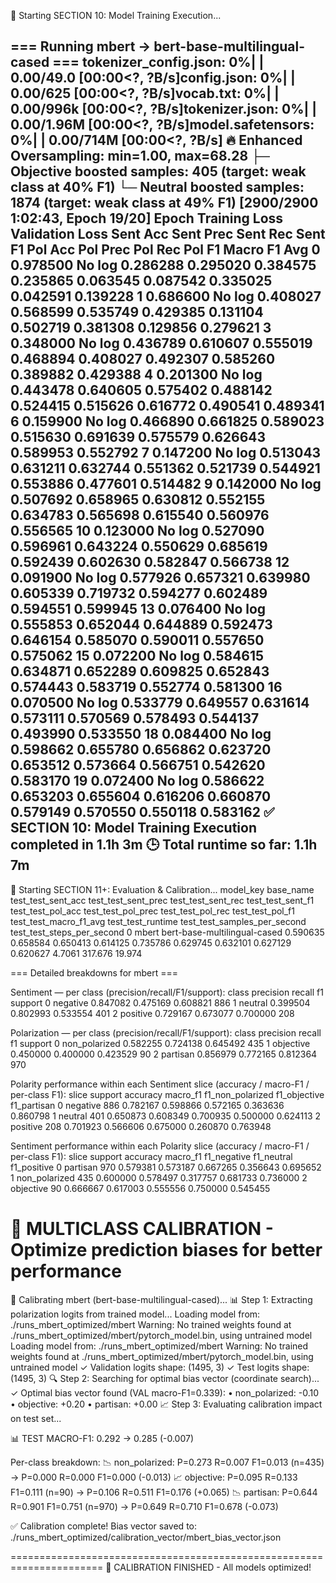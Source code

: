 
🚀 Starting SECTION 10: Model Training Execution...

=== Running mbert -> bert-base-multilingual-cased ===
tokenizer_config.json:   0%|          | 0.00/49.0 [00:00<?, ?B/s]config.json:   0%|          | 0.00/625 [00:00<?, ?B/s]vocab.txt:   0%|          | 0.00/996k [00:00<?, ?B/s]tokenizer.json:   0%|          | 0.00/1.96M [00:00<?, ?B/s]model.safetensors:   0%|          | 0.00/714M [00:00<?, ?B/s]
🔥 Enhanced Oversampling: min=1.00, max=68.28
   ├─ Objective boosted samples: 405 (target: weak class at 40% F1)
   └─ Neutral boosted samples: 1874 (target: weak class at 49% F1)
 [2900/2900 1:02:43, Epoch 19/20]
Epoch	Training Loss	Validation Loss	Sent Acc	Sent Prec	Sent Rec	Sent F1	Pol Acc	Pol Prec	Pol Rec	Pol F1	Macro F1 Avg
0	0.978500	No log	0.286288	0.295020	0.384575	0.235865	0.063545	0.087542	0.335025	0.042591	0.139228
1	0.686600	No log	0.408027	0.568599	0.535749	0.429385	0.131104	0.502719	0.381308	0.129856	0.279621
3	0.348000	No log	0.436789	0.610607	0.555019	0.468894	0.408027	0.492307	0.585260	0.389882	0.429388
4	0.201300	No log	0.443478	0.640605	0.575402	0.488142	0.524415	0.515626	0.616772	0.490541	0.489341
6	0.159900	No log	0.466890	0.661825	0.589023	0.515630	0.691639	0.575579	0.626643	0.589953	0.552792
7	0.147200	No log	0.513043	0.631211	0.632744	0.551362	0.521739	0.544921	0.553886	0.477601	0.514482
9	0.142000	No log	0.507692	0.658965	0.630812	0.552155	0.634783	0.565698	0.615540	0.560976	0.556565
10	0.123000	No log	0.527090	0.596961	0.643224	0.550629	0.685619	0.592439	0.602630	0.582847	0.566738
12	0.091900	No log	0.577926	0.657321	0.639980	0.605339	0.719732	0.594277	0.602489	0.594551	0.599945
13	0.076400	No log	0.555853	0.652044	0.644889	0.592473	0.646154	0.585070	0.590011	0.557650	0.575062
15	0.072200	No log	0.584615	0.634871	0.652289	0.609825	0.652843	0.574443	0.583719	0.552774	0.581300
16	0.070500	No log	0.533779	0.649557	0.631614	0.573111	0.570569	0.578493	0.544137	0.493990	0.533550
18	0.084400	No log	0.598662	0.655780	0.656862	0.623720	0.653512	0.573664	0.566751	0.542620	0.583170
19	0.072400	No log	0.586622	0.653203	0.655604	0.616206	0.660870	0.579149	0.570550	0.550118	0.583162
✅ SECTION 10: Model Training Execution completed in 1.1h 3m
🕒 Total runtime so far: 1.1h 7m
------------------------------------------------------------

🚀 Starting SECTION 11+: Evaluation & Calibration...
model_key	base_name	test_test_sent_acc	test_test_sent_prec	test_test_sent_rec	test_test_sent_f1	test_test_pol_acc	test_test_pol_prec	test_test_pol_rec	test_test_pol_f1	test_test_macro_f1_avg	test_test_runtime	test_test_samples_per_second	test_test_steps_per_second
0	mbert	bert-base-multilingual-cased	0.590635	0.658584	0.650413	0.614125	0.735786	0.629745	0.632101	0.627129	0.620627	4.7061	317.676	19.974




=== Detailed breakdowns for mbert ===

Sentiment — per class (precision/recall/F1/support):
class	precision	recall	f1	support
0	negative	0.847082	0.475169	0.608821	886
1	neutral	0.399504	0.802993	0.533554	401
2	positive	0.729167	0.673077	0.700000	208

Polarization — per class (precision/recall/F1/support):
class	precision	recall	f1	support
0	non_polarized	0.582255	0.724138	0.645492	435
1	objective	0.450000	0.400000	0.423529	90
2	partisan	0.856979	0.772165	0.812364	970

Polarity performance within each Sentiment slice (accuracy / macro-F1 / per-class F1):
slice	support	accuracy	macro_f1	f1_non_polarized	f1_objective	f1_partisan
0	negative	886	0.782167	0.598866	0.572165	0.363636	0.860798
1	neutral	401	0.650873	0.608349	0.700935	0.500000	0.624113
2	positive	208	0.701923	0.566606	0.675000	0.260870	0.763948

Sentiment performance within each Polarity slice (accuracy / macro-F1 / per-class F1):
slice	support	accuracy	macro_f1	f1_negative	f1_neutral	f1_positive
0	partisan	970	0.579381	0.573187	0.667265	0.356643	0.695652
1	non_polarized	435	0.600000	0.578497	0.317757	0.681733	0.736000
2	objective	90	0.666667	0.617003	0.555556	0.750000	0.545455


🎯 MULTICLASS CALIBRATION - Optimize prediction biases for better performance
======================================================================

🔧 Calibrating mbert (bert-base-multilingual-cased)...
📊 Step 1: Extracting polarization logits from trained model...
   Loading model from: ./runs_mbert_optimized/mbert
   Warning: No trained weights found at ./runs_mbert_optimized/mbert/pytorch_model.bin, using untrained model
   Loading model from: ./runs_mbert_optimized/mbert
   Warning: No trained weights found at ./runs_mbert_optimized/mbert/pytorch_model.bin, using untrained model
   ✓ Validation logits shape: (1495, 3)
   ✓ Test logits shape: (1495, 3)
🔍 Step 2: Searching for optimal bias vector (coordinate search)...
   ✓ Optimal bias vector found (VAL macro-F1=0.339):
      • non_polarized: -0.10
      •     objective: +0.20
      •      partisan: +0.00
📈 Step 3: Evaluating calibration impact on test set...

   📊 TEST MACRO-F1: 0.292 → 0.285 (-0.007)

   Per-class breakdown:
   📉 non_polarized: P=0.273 R=0.007 F1=0.013 (n=435)  →  P=0.000 R=0.000 F1=0.000 (-0.013)
   📈     objective: P=0.095 R=0.133 F1=0.111 (n=90)  →  P=0.106 R=0.511 F1=0.176 (+0.065)
   📉      partisan: P=0.644 R=0.901 F1=0.751 (n=970)  →  P=0.649 R=0.710 F1=0.678 (-0.073)

✅ Calibration complete! Bias vector saved to:
   ./runs_mbert_optimized/calibration_vector/mbert_bias_vector.json

======================================================================
🎉 CALIBRATION FINISHED - All models optimized!
